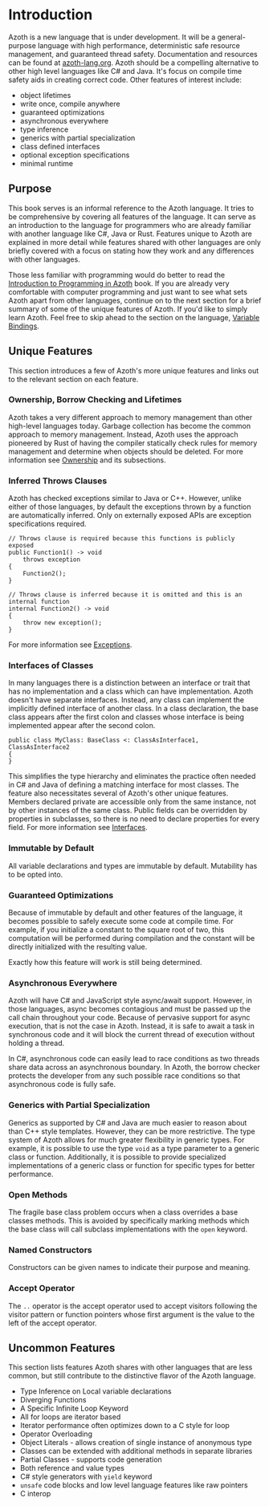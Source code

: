 # Introduction

Azoth is a new language that is under development. It will be a general-purpose language with high
performance, deterministic safe resource management, and guaranteed thread safety. Documentation and
resources can be found at [azoth-lang.org](http://azoth-lang.org). Azoth should be a compelling
alternative to other high level languages like C# and Java. It's focus on compile time safety aids
in creating correct code. Other features of interest include:

* object lifetimes
* write once, compile anywhere
* guaranteed optimizations
* asynchronous everywhere
* type inference
* generics with partial specialization
* class defined interfaces
* optional exception specifications
* minimal runtime

## Purpose

This book serves is an informal reference to the Azoth language. It tries to be comprehensive by
covering all features of the language. It can serve as an introduction to the language for
programmers who are already familiar with another language like C#, Java or Rust. Features unique to
Azoth are explained in more detail while features shared with other languages are only briefly
covered with a focus on stating how they work and any differences with other languages.

Those less familiar with programming would do better to read the [Introduction to Programming in
Azoth](https://github.com/azoth/azoth.language.introduction/blob/master/book.md) book. If you are
already very comfortable with computer programming and just want to see what sets Azoth apart from
other languages, continue on to the next section for a brief summary of some of the unique features
of Azoth. If you'd like to simply learn Azoth. Feel free to skip ahead to the section on the
language, [Variable Bindings](variable-bindings.md).

## Unique Features

This section introduces a few of Azoth's more unique features and links out to the relevant section
on each feature.

### Ownership, Borrow Checking and Lifetimes

Azoth takes a very different approach to memory management than other high-level languages today.
Garbage collection has become the common approach to memory management. Instead, Azoth uses the
approach pioneered by Rust of having the compiler statically check rules for memory management and
determine when objects should be deleted. For more information see [Ownership](ownership.md) and its
subsections.

### Inferred Throws Clauses

Azoth has checked exceptions similar to Java or C++. However, unlike either of those languages, by
default the exceptions thrown by a function are automatically inferred. Only on externally exposed
APIs are exception specifications required.

```azoth
// Throws clause is required because this functions is publicly exposed
public Function1() -> void
    throws exception
{
    Function2();
}

// Throws clause is inferred because it is omitted and this is an internal function
internal Function2() -> void
{
    throw new exception();
}
```

For more information see [Exceptions](exceptions.md).

### Interfaces of Classes

In many languages there is a distinction between an interface or trait that has no implementation
and a class which can have implementation. Azoth doesn't have separate interfaces. Instead, any
class can implement the implicitly defined interface of another class. In a class declaration, the
base class appears after the first colon and classes whose interface is being implemented appear
after the second colon.

```azoth
public class MyClass: BaseClass <: ClassAsInterface1, ClassAsInterface2
{
}
```

This simplifies the type hierarchy and eliminates the practice often needed in C# and Java of
defining a matching interface for most classes. The feature also necessitates several of Azoth's
other unique features. Members declared private are accessible only from the same instance, not by
other instances of the same class. Public fields can be overridden by properties in subclasses, so
there is no need to declare properties for every field. For more information see
[Interfaces](traits.md).

### Immutable by Default

All variable declarations and types are immutable by default. Mutability has to be opted into.

### Guaranteed Optimizations

Because of immutable by default and other features of the language, it becomes possible to safely
execute some code at compile time. For example, if you initialize a constant to the square root of
two, this computation will be performed during compilation and the constant will be directly
initialized with the resulting value.

Exactly how this feature will work is still being determined.

### Asynchronous Everywhere

Azoth will have C# and JavaScript style async/await support. However, in those languages, async
becomes contagious and must be passed up the call chain throughout your code. Because of pervasive
support for async execution, that is not the case in Azoth. Instead, it is safe to await a task in
synchronous code and it will block the current thread of execution without holding a thread.

In C#, asynchronous code can easily lead to race conditions as two threads share data across an
asynchronous boundary. In Azoth, the borrow checker protects the developer from any such possible
race conditions so that asynchronous code is fully safe.

### Generics with Partial Specialization

Generics as supported by C# and Java are much easier to reason about than C++ style templates.
However, they can be more restrictive. The type system of Azoth allows for much greater flexibility
in generic types. For example, it is possible to use the type `void` as a type parameter to a
generic class or function. Additionally, it is possible to provide specialized implementations of a
generic class or function for specific types for better performance.

### Open Methods

The fragile base class problem occurs when a class overrides a base classes methods. This is avoided
by specifically marking methods which the base class will call subclass implementations with the
`open` keyword.

### Named Constructors

Constructors can be given names to indicate their purpose and meaning.

### Accept Operator

The `..` operator is the accept operator used to accept visitors following the visitor pattern or
function pointers whose first argument is the value to the left of the accept operator.

## Uncommon Features

This section lists features Azoth shares with other languages that are less common, but still
contribute to the distinctive flavor of the Azoth language.

* Type Inference on Local variable declarations
* Diverging Functions
* A Specific Infinite Loop Keyword
* All for loops are iterator based
* Iterator performance often optimizes down to a C style for loop
* Operator Overloading
* Object Literals - allows creation of single instance of anonymous type
* Classes can be extended with additional methods in separate libraries
* Partial Classes - supports code generation
* Both reference and value types
* C# style generators with `yield` keyword
* `unsafe` code blocks and low level language features like raw pointers
* C interop
